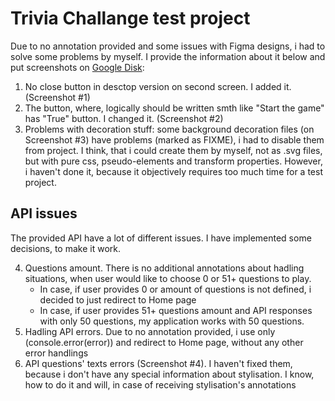 # Trivia Challange test project

Due to no annotation provided and some issues with Figma designs, i had to solve some problems by myself. I provide the information about it below and put screenshots on [Google Disk](https://docs.google.com/document/d/1xtAt2-AT9jfdrMSXTj7wlVbzGx03_2sCFHfOpiQ_PS4/edit?usp=sharing):

1. No close button in desctop version on second screen. I added it. (Screenshot #1)
2. The button, where, logically should be written smth like "Start the game" has "True" button. I changed it. (Screenshot #2)
3. Problems with decoration stuff: some background decoration files (on Screenshot #3) have problems (marked as FIXME), i had to disable them from project. I think, that i could create them by myself, not as .svg files, but with pure css, pseudo-elements and transform properties. However, i haven't done it, because it objectively requires too much time for a test project.

## API issues

The provided API have a lot of different issues. I have implemented some decisions, to make it work.

4. Questions amount. There is no additional annotations about hadling situations, when user would like to choose 0 or 51+ questions to play.
   * In case, if user provides 0 or amount of questions is not defined, i decided to just redirect to Home page
   * In case, if user provides 51+ questions amount and API responses with only 50 questions, my application works with 50 questions.
5. Hadling API errors. Due to no annotation provided, i use only (console.error(error)) and redirect to Home page, without any other error handlings
6. API questions' texts errors (Screenshot #4). I haven't fixed them, because i don't have any special information about stylisation. I know, how to do it and will, in case of receiving stylisation's annotations
